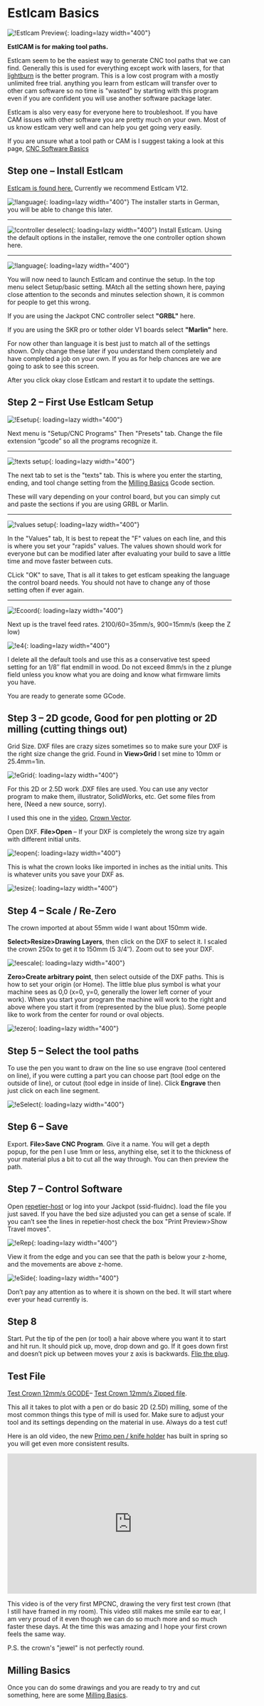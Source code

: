 # Estlcam Basics


![!Estlcam Preview](../img/old/2015/05/ESTLCAM.png){: loading=lazy width="400"}

**EstlCAM is for making tool paths.**

Estlcam seem to be the easiest way to generate CNC tool paths that we can find. Generally this is used for everything except work with lasers, for that [lightburn](../tools/lasers.md/#lightburn) is the better program. This is a low cost program with a mostly unlimited free trial. anything you learn from estlcam will transfer over to other cam software so no time is "wasted" by starting with this program even if you are confident you will use another software package later.

Estlcam is also very easy for everyone here to troubleshoot. If you have CAM issues with other software you are pretty much on your own. Most of us know estlcam very well and can help you get going very easily.

If you are unsure what a tool path or CAM is I suggest taking a look at this page, [CNC Software Basics](../learn/software_overview.md/#tool-path-generationcam)

## Step one – Install Estlcam

[Estlcam is found here.](http://estlcam.com) Currently we recommend Estlcam V12.

![!language](../img/software/es1.jpg){: loading=lazy width="400"}
The installer starts in German, you will be able to change this later.

---

![!controller deselect](../img/software/es2.jpg){: loading=lazy width="400"}
Install Estlcam. Using the default options in the installer, remove the one controller option shown here.

---

![!language](../img/software/es3.jpg){: loading=lazy width="400"}

 You will now need to launch Estlcam and continue the setup. In the top menu select Setup/basic setting. MAtch all the setting shown here, paying close attention to the seconds and minutes selection shown, it is common for people to get this wrong.

 If you are using the Jackpot CNC controller select **"GRBL"** here.

 If you are using the SKR pro or tother older V1 boards select **"Marlin"** here.

 For now other than language it is best just to match all of the settings shown. Only change these later if you understand them completely and have completed a job on your own. If you as for help chances are we are going to ask to see this screen.

After you click okay close Estlcam and restart it to update the settings.


## Step 2 – First Use Estlcam Setup


![!Esetup](../img/software/e4.jpg){: loading=lazy width="400"}

Next menu is "Setup/CNC Programs" Then "Presets" tab. Change the file extension “gcode” so all the programs recognize it.

---

![!texts setup](../img/software/es5.jpg){: loading=lazy width="400"}

The next tab to set is the "texts" tab. This is where you enter the starting, ending, and tool change setting from the [Milling Basics](../tools/milling-basics.md/#gcode---start-tool-change-and-ending) Gcode section. 

These will vary depending on your control board, but you can simply cut and paste the sections if you are using GRBL or Marlin.

---

![!values setup](../img/software/es6.jpg){: loading=lazy width="400"}

In the "Values" tab, It is best to repeat the "F" values on each line, and this is where you set your "rapids" values. The values shown should work for everyone but can be modified later after evaluating your build to save a little time and move faster between cuts.

CLick "OK" to save, That is all it takes to get estlcam speaking the language the control board needs. You should not have to change any of those setting often if ever again.

---



![!Ecoord](../img/old/2015/09/Ecoord.jpg){: loading=lazy width="400"}

Next up is the travel feed rates. 2100/60=35mm/s, 900=15mm/s (keep the Z low)

![!e4](../img/old/2015/09/e4.png){: loading=lazy width="400"}

I delete all the default tools and use this as a conservative test speed setting for an 1/8″ flat
endmill in wood. Do not exceed 8mm/s in the z plunge field unless you know what you are doing and
know what firmware limits you have.

You are ready to generate some GCode.

## Step 3 – 2D gcode, Good for pen plotting or 2D milling (cutting things out)

Grid Size. DXF files are crazy sizes sometimes so to make sure your DXF is the right size change the
grid. Found in **View>Grid** I set mine to 10mm or 25.4mm=1in.

![!eGrid](../img/old/2015/05/eGrid.png){: loading=lazy width="400"}

For this 2D or 2.5D work .DXF files are used. You can use any vector program to make them,
illustrator, SolidWorks, etc. Get some files from here, (Need a new source, sorry).

I used this one in the [video](https://youtu.be/s8YwkcK3P9U), [Crown Vector](../img/old/2018/08/0102.zip).

Open DXF. **File>Open** – If your DXF is completely the wrong size try again with different initial
units.

![!eopen](../img/old/2015/09/eopen.jpg){: loading=lazy width="400"}

This is what the crown looks like imported in inches as the initial units. This is whatever units
you save your DXF as.

![!esize](../img/old/2015/09/esize.jpg){: loading=lazy width="400"}

## Step 4 – Scale / Re-Zero

The crown imported at about 55mm wide I want about 150mm wide.

**Select>Resize>Drawing Layers**, then click on the DXF to select it. I scaled the crown 250x to get it
to 150mm (5 3/4″).  Zoom out to see your DXF.

![!eescale](../img/old/2015/09/eescale.jpg){: loading=lazy width="400"}

**Zero>Create arbitrary point**, then select outside of the DXF paths. This is how to set your origin
(or Home). The little blue plus symbol is what your machine sees as 0,0 (x=0, y=0, generally the
lower left corner of your work). When you start your program the machine will work to the right and
above where you start it from (represented by the blue plus). Some people like to work from the
center for round or oval objects.

![!ezero](../img/old/2015/09/ezero.jpg){: loading=lazy width="400"}

## Step 5 – Select the tool paths

To use the pen you want to draw on the line so use engrave (tool centered on line), if you were
cutting a part you can choose part (tool edge on the outside of line), or cutout (tool edge in
inside of line). Click **Engrave** then just click on each line segment.

![!eSelect](../img/old/2015/05/eSelect.png){: loading=lazy width="400"}

## Step 6 – Save

Export. **File>Save CNC Program**. Give it a name. You will get a depth popup, for the pen I use 1mm or
less, anything else, set it to the thickness of your material plus a bit to cut all the way through.
You can then preview the path.

## Step 7 – Control Software

Open [repetier-host](http://www.repetier.com) or log into your Jackpot (ssid-fluidnc). load the  file you just saved. If you have the bed size
adjusted you can get a sense of scale. 
If you can’t see the lines in repetier-host check the box "Print Preview>Show Travel moves".

![!eRep](../img/old/2015/05/eRep.png){: loading=lazy width="400"}

View it from the edge and you can see that the path is below your z-home, and the movements are
above z-home.

![!eSide](../img/old/2015/05/eSide.png){: loading=lazy width="400"}

Don’t pay any attention as to where it is shown on the bed. It will start where ever your head
currently is.

## Step 8

Start. Put the tip of the pen (or tool) a hair above where you want it to start and hit run. It
should pick up, move, drop down and go. If it goes down first and doesn’t pick up between moves
your z axis is backwards. [Flip the plug](../software/reverse-motor.md).

## Test File

[Test Crown 12mm/s GCODE](../img/old/2015/09/Test-Crown-12mms.gcode)– [Test Crown 12mm/s Zipped file](../img/Test-Crown-12mms.zip).

This all it takes to plot with a pen or do basic 2D (2.5D) milling, some of the most common
things this type of mill is used for. Make sure to adjust your tool and its settings depending on
the material in use. Always do a test cut!

Here is an old video, the new [Primo pen / knife holder](https://github.com/V1EngineeringInc/MPCNC_Primo_Tool_Mounts/tree/master/Knife_Pen_Mount) has built in spring so you will get even more consistent results.

<iframe width="560" height="315" src="https://www.youtube.com/embed/s8YwkcK3P9U"
  title="YouTube video player" frameborder="0" allow="accelerometer; autoplay;
  clipboard-write; encrypted-media; gyroscope; picture-in-picture" allowfullscreen></iframe>

This video is of the very first MPCNC, drawing the very first test crown (that I still have framed in my room). This video still makes me smile ear to ear, I am very proud of it even though we can do so much more and so much faster these days. At the time this was amazing and I hope your first crown feels the same way.

P.S. the crown's "jewel" is not perfectly round. 

## Milling Basics

Once you can do some drawings and you are ready to try and cut something, here are some [Milling Basics](../tools/milling-basics.md).
